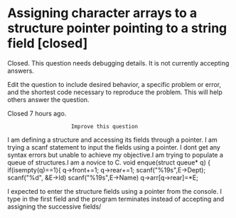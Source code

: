 
# Assigning character arrays to a structure pointer pointing to a string field [closed]







Closed. This question needs debugging details. It is not currently accepting answers.
                        
                    










 Edit the question to include desired behavior, a specific problem or error, and the shortest code necessary to reproduce the problem. This will help others answer the question.


Closed 7 hours ago.







                        Improve this question
                    



I am defining a structure and accessing its fields through a pointer. I am trying a scanf statement to input the fields using a pointer. I dont get any syntax errors but unable to achieve my objective.I am trying to populate a queue of structures.I am a novice to C.
void enque(struct queue* q) {
  if(isempty(q)==1){
    q->front+=1;
    q->rear+=1;
    scanf("%19s",E->Dept);
    scanf("%d", &E->Id)
    scanf("%19s",E->Name)
    q->arr[q->rear]=*E;

I expected to enter the structure fields using a pointer from the console. I type in the first field and the program terminates instead of accepting and assigning the successive fields/

        